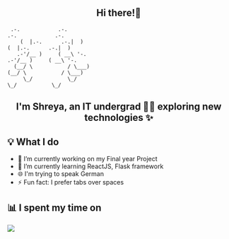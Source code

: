 
<!--**shreyadm/shreyadm** is a ✨ _special_ ✨ repository because its `README.md` (this file) appears on your GitHub profile.

Here are some ideas to get you started:

- 🔭 I’m currently working on ...
- 🌱 I’m currently learning ...
- 👯 I’m looking to collaborate on ...
- 🤔 I’m looking for help with ...
- 💬 Ask me about ...
- 📫 How to reach me: ...
- 😄 Pronouns: ...
- ⚡ Fun fact: ...

<!--[![Top Langs](https://github-readme-stats.vercel.app/api/top-langs/?username=shreyadm&layout=compact)](https://github.com/anuraghazra/github-readme-stats)

-->

<h2 align="center">Hi there!👋</h2>

<!-- language: lang-none -->
     .-.            .-.                                                      .-.            .-.
        (  |.-.      .-.|  )                                                    (  |.-.      .-.|  ) 
       .-'/__ )     ( __\ '-.                                                  .-'/__ )     ( __\ '-.
      (__/ \           / \___)                                                (__/ \           / \___)
         \_/           \_/                                                       \_/           \_/            

<h2 align="center">I'm Shreya, an IT undergrad   👩‍💻 exploring new technologies ✨ </h2>

## 💡 What I do
- 🔭 I’m currently working on my Final year Project
- 🌱 I’m currently learning ReactJS, Flask framework
- 🌐 I'm trying to speak German 
- ⚡ Fun fact: I prefer tabs over spaces

## 📊 I spent my time on
<a href="https://github.com/anuraghazra/github-readme-stats">
  <img align="center" src="https://github-readme-stats.vercel.app/api/top-langs/?username=shreyadm&layout=compact" />
</a>

